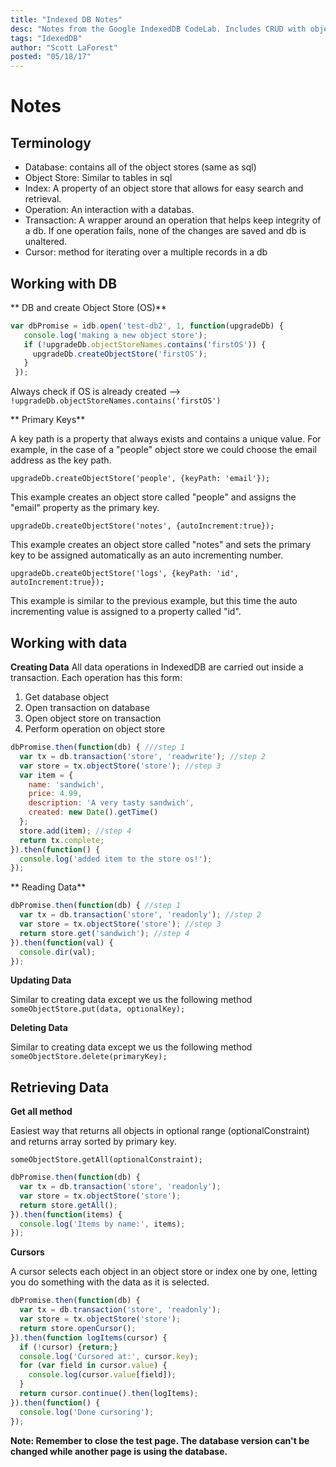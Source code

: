 ```yaml
---
title: "Indexed DB Notes"
desc: "Notes from the Google IndexedDB CodeLab. Includes CRUD with object stores, cursors and uses idb library."
tags: "IdexedDB"
author: "Scott LaForest"
posted: "05/18/17"
---
```



# Notes
## Terminology
- Database: contains all of the object stores (same as sql)
- Object Store: Similar to tables in sql
- Index: A property of an object store that allows for easy search and retrieval.
- Operation: An interaction with a databas.
- Transaction: A wrapper around an operation that helps keep integrity of a db. If one operation fails, none of the changes are saved and db is unaltered.
- Cursor: method for iterating over a multiple records in a db

## Working with DB
** DB and create Object Store (OS)**
```javascript
var dbPromise = idb.open('test-db2', 1, function(upgradeDb) {
   console.log('making a new object store');
   if (!upgradeDb.objectStoreNames.contains('firstOS')) {
     upgradeDb.createObjectStore('firstOS');
   }
 });
 ```
 Always check if OS is already created --> `!upgradeDb.objectStoreNames.contains('firstOS')`

 ** Primary Keys**

 A key path is a property that always exists and contains a unique value. For example, in the case of a "people" object store we could choose the email address as the key path.

`upgradeDb.createObjectStore('people', {keyPath: 'email'});`

This example creates an object store called "people" and assigns the "email" property as the primary key.

`upgradeDb.createObjectStore('notes', {autoIncrement:true});`

This example creates an object store called "notes" and sets the primary key to be assigned automatically as an auto incrementing number.

`upgradeDb.createObjectStore('logs', {keyPath: 'id', autoIncrement:true});`

This example is similar to the previous example, but this time the auto incrementing value is assigned to a property called "id".
## Working with data
**Creating Data**
All data operations in IndexedDB are carried out inside a transaction. Each operation has this form:

1. Get database object
2. Open transaction on database
3. Open object store on transaction
4. Perform operation on object store

```javascript
dbPromise.then(function(db) { ///step 1
  var tx = db.transaction('store', 'readwrite'); //step 2
  var store = tx.objectStore('store'); //step 3
  var item = {
    name: 'sandwich',
    price: 4.99,
    description: 'A very tasty sandwich',
    created: new Date().getTime()
  };
  store.add(item); //step 4
  return tx.complete;
}).then(function() {
  console.log('added item to the store os!');
});
```

** Reading Data**
```javascript
dbPromise.then(function(db) { //step 1
  var tx = db.transaction('store', 'readonly'); //step 2
  var store = tx.objectStore('store'); //step 3
  return store.get('sandwich'); //step 4
}).then(function(val) {
  console.dir(val);
});
```
**Updating Data**

Similar to creating data except we us the following method
`someObjectStore.put(data, optionalKey);`

**Deleting Data**

Similar to creating data except we us the following method
`someObjectStore.delete(primaryKey);`

## Retrieving Data
**Get all method**

Easiest way that returns all objects in optional range (optionalConstraint) and returns array sorted by primary key.

`someObjectStore.getAll(optionalConstraint);`
```javascript
dbPromise.then(function(db) {
  var tx = db.transaction('store', 'readonly');
  var store = tx.objectStore('store');
  return store.getAll();
}).then(function(items) {
  console.log('Items by name:', items);
});
```
**Cursors**

A cursor selects each object in an object store or index one by one, letting you do something with the data as it is selected.

```javascript
dbPromise.then(function(db) {
  var tx = db.transaction('store', 'readonly');
  var store = tx.objectStore('store');
  return store.openCursor();
}).then(function logItems(cursor) {
  if (!cursor) {return;}
  console.log('Cursored at:', cursor.key);
  for (var field in cursor.value) {
    console.log(cursor.value[field]);
  }
  return cursor.continue().then(logItems);
}).then(function() {
  console.log('Done cursoring');
});
```

**Note: Remember to close the test page. The database version can't be changed while another page is using the database.**
